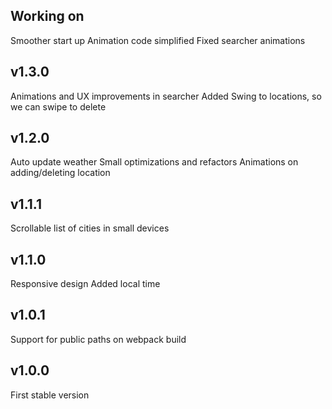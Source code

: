 ## Working on
Smoother start up
Animation code simplified
Fixed searcher animations

## v1.3.0
Animations and UX improvements in searcher
Added Swing to locations, so we can swipe to delete

## v1.2.0
Auto update weather
Small optimizations and refactors
Animations on adding/deleting location

## v1.1.1
Scrollable list of cities in small devices

## v1.1.0
Responsive design
Added local time

## v1.0.1
Support for public paths on webpack build

## v1.0.0
First stable version
